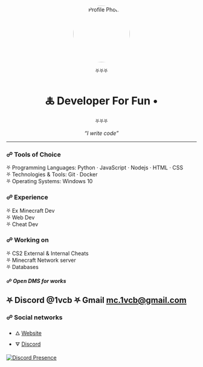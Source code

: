 <div align="center">

<img src="https://avatars.githubusercontent.com/u/143004358?s=400&u=b683973fc13fe11845695351a062a32cc87de827&v=4" alt="Profile Photo" style="border-radius: 50%; width: 150px; height: 150px;"/>

⛧⛧⛧  
# 🜏 Developer For Fun •  
⛧⛧⛧

_“I write code”_

</div>

---

### ☍ Tools of Choice

⛧ Programming Languages: Python · JavaScript · Nodejs · HTML · CSS </br>
⛧ Technologies & Tools: Git · Docker </br>
⛧ Operating Systems: Windows 10 </br>

### ☍ Experience

⛧ Ex Minecraft Dev </br>
⛧ Web Dev </br>
⛧ Cheat Dev </br>

### ☍ Working on

⛧ CS2 External & Internal Cheats </br>
⛧ Minecraft Network server </br>
⛧ Databases </br>

#### ☍ <i>Open DMS for works</i>
⛧ Discord @1vcb
⛧ Gmail mc.1vcb@gmail.com
---

### ☍ Social networks

- 🜂 [Website](https://1vcb.com/)
- 🜃 [Discord](https://discord.com/users/955230533137367100)

[![Discord Presence](https://lanyard.cnrad.dev/api/955230533137367100)](https://discord.com/users/955230533137367100)

